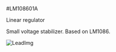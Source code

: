 <!--- PrjInfo ---> <!--- Please remove this line after manually editing --->
<!--- 00a56be08b96043df9e37d6aff7b6990 --->
<!--- Created:20170112-18:22: ---> 
<!--- Author:Mlab: ---> 
<!--- AuthorEmail:mlab@mlab.cz: ---> 
<!--- Tags:imported: ---> 
<!--- Ust:None: ---> 
<!--- Name:LM108601A: --->
#LM108601A 
<!--- LongName --->
Linear regulator
<!--- ELongName ---> 

<!--- Lead --->
Small voltage stabilizer. Based on LM1086.
<!--- ELead ---> 

![LeadImg](LM108601A_Top_Small.jpg) 


​
​
<!--- Description --->
<!--- EDescription --->
<!--- Content --->
<!--- EContent --->
            